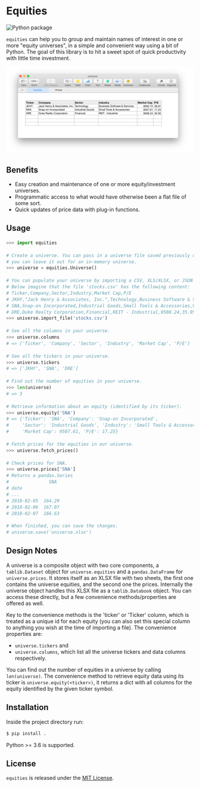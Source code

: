 # Equities

![Python package](https://github.com/lefs/equities/workflows/Python%20package/badge.svg)

`equities` can help you to group and maintain names of interest in one or more "equity universes",
in a simple and convenient way using a bit of Python. The goal of this library is to hit a sweet
spot of quick productivity with little time investment.

![equities xlsx screenshot](equities_screenshot.png)

## Benefits

* Easy creation and maintenance of one or more equity/investment universes.
* Programmatic access to what would have otherwise been a flat file of
  some sort.
* Quick updates of price data with plug-in functions.

## Usage

```python
>>> import equities

# Create a universe. You can pass in a universe file saved previously or
# you can leave it out for an in-memory universe.
>>> universe = equities.Universe()

# You can populate your universe by importing a CSV, XLS/XLSX, or JSON file.
# Below imagine that the file 'stocks.csv' has the following content:
# Ticker,Company,Sector,Industry,Market Cap,P/E
# JKHY,"Jack Henry & Associates, Inc.",Technology,Business Software & Services,9502.72,38.81
# SNA,Snap-on Incorporated,Industrial Goods,Small Tools & Accessories,9507.61,17.25
# DRE,Duke Realty Corporation,Financial,REIT - Industrial,9508.24,35.95
>>> universe.import_file('stocks.csv')

# See all the columns in your universe.
>>> universe.columns
# => ['Ticker', 'Company', 'Sector', 'Industry', 'Market Cap', 'P/E']

# See all the tickers in your universe.
>>> universe.tickers
# => ['JKHY', 'SNA', 'DRE']

# Find out the number of equities in your universe.
>>> len(universe)
# => 3

# Retrieve information about an equity (identified by its ticker).
>>> universe.equity('SNA')
# => {'Ticker': 'SNA', 'Company': 'Snap-on Incorporated',
#     'Sector': 'Industrial Goods', 'Industry': 'Small Tools & Accessories',
#     'Market Cap': 9507.61, 'P/E': 17.25}

# Fetch prices for the equities in our universe.
>>> universe.fetch_prices()

# Check prices for SNA.
>>> universe.prices['SNA']
# Returns a pandas.Series
#               SNA
# date              
# ...
# 2018-02-05  164.29
# 2018-02-06  167.07
# 2018-02-07  166.63

# When finished, you can save the changes.
# universe.save('universe.xlsx')
```

## Design Notes

A universe is a composite object with two core components, a `tablib.Dataset`
object for `universe.equities` and a `pandas.DataFrame` for `universe.prices`.
It stores itself as an XLSX file with two sheets, the first one contains the
universe equities, and the second one the prices. Internally the universe
object handles this XLSX file as a `tablib.Databook` object. You can access
these directly, but a few convenience methods/properties are offered as well.

Key to the convenience methods is the 'ticker' or 'Ticker' column, which is
treated as a unique id for each equity (you can also set this special
column to anything you wish at the time of importing a file). The convenience
properties are:

  * `universe.tickers` and
  * `universe.columns`, which list all the universe tickers and data columns
  respectively.

You can find out the number of equities in a universe by calling
`len(universe)`. The convenience method to retrieve equity data using
its ticker is `universe.equity(<ticker>)`, it returns a dict with all columns
for the equity identified by the given ticker symbol.

## Installation

Inside the project directory run:

```bash
$ pip install .
```
Python >= 3.6 is supported.

## License

`equities` is released under the [MIT License](License).

